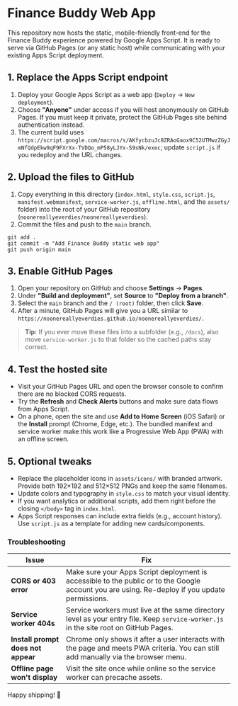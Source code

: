 # Finance Buddy Web App

This repository now hosts the static, mobile-friendly front-end for the Finance Buddy experience powered by Google Apps Script. It is ready to serve via GitHub Pages (or any static host) while communicating with your existing Apps Script deployment.

## 1. Replace the Apps Script endpoint

1. Deploy your Google Apps Script as a web app (`Deploy` → `New deployment`).
2. Choose **"Anyone"** under access if you will host anonymously on GitHub Pages. If you must keep it private, protect the GitHub Pages site behind authentication instead.
3. The current build uses `https://script.google.com/macros/s/AKfycbzuJc8ZRAoGaox9C52UTMwzZGyJmNfQdpEkw9qF9FXrXx-TVDQo_mP58yLJYx-S9sNk/exec`; update `script.js` if you redeploy and the URL changes.

## 2. Upload the files to GitHub

1. Copy everything in this directory (`index.html`, `style.css`, `script.js`, `manifest.webmanifest`, `service-worker.js`, `offline.html`, and the `assets/` folder) into the root of your GitHub repository (`noonereallyeverdies/noonereallyeverdies`).
2. Commit the files and push to the `main` branch.

```
git add .
git commit -m "Add Finance Buddy static web app"
git push origin main
```

## 3. Enable GitHub Pages

1. Open your repository on GitHub and choose **Settings** → **Pages**.
2. Under **"Build and deployment"**, set **Source** to **"Deploy from a branch"**.
3. Select the `main` branch and the `/ (root)` folder, then click **Save**.
4. After a minute, GitHub Pages will give you a URL similar to `https://noonereallyeverdies.github.io/noonereallyeverdies/`.

> **Tip:** If you ever move these files into a subfolder (e.g., `/docs`), also move `service-worker.js` to that folder so the cached paths stay correct.

## 4. Test the hosted site

- Visit your GitHub Pages URL and open the browser console to confirm there are no blocked CORS requests.
- Try the **Refresh** and **Check Alerts** buttons and make sure data flows from Apps Script.
- On a phone, open the site and use **Add to Home Screen** (iOS Safari) or the **Install** prompt (Chrome, Edge, etc.). The bundled manifest and service worker make this work like a Progressive Web App (PWA) with an offline screen.

## 5. Optional tweaks

- Replace the placeholder icons in `assets/icons/` with branded artwork. Provide both 192×192 and 512×512 PNGs and keep the same filenames.
- Update colors and typography in `style.css` to match your visual identity.
- If you want analytics or additional scripts, add them right before the closing `</body>` tag in `index.html`.
- Apps Script responses can include extra fields (e.g., account history). Use `script.js` as a template for adding new cards/components.

### Troubleshooting

| Issue | Fix |
| --- | --- |
| **CORS or 403 error** | Make sure your Apps Script deployment is accessible to the public or to the Google account you are using. Re-deploy if you update permissions. |
| **Service worker 404s** | Service workers must live at the same directory level as your entry file. Keep `service-worker.js` in the site root on GitHub Pages. |
| **Install prompt does not appear** | Chrome only shows it after a user interacts with the page and meets PWA criteria. You can still add manually via the browser menu. |
| **Offline page won't display** | Visit the site once while online so the service worker can precache assets. |

Happy shipping! 💖
